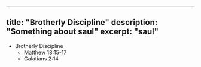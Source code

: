 ---
title: "Brotherly Discipline"
description: "Something about saul"
excerpt: "saul"
----

  - Brotherly Discipline
    - Matthew 18:15-17
    - Galatians 2:14
